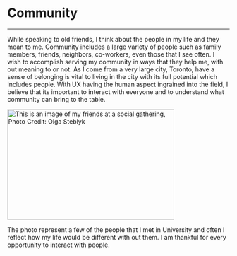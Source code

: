 # Community
<hr />
<p>While speaking to old friends, I think about the people in my life and they mean to me. Community includes a large variety of people such as family members, friends, neighbors, co-workers, even those that I see often. I wish to accomplish serving my community in ways that they help me, with out meaning to or not. As I come from a very large city, Toronto, have a sense of belonging is vital to living in the city with its full potential which includes people. With UX having the human aspect ingrained into the field, I believe that its important to interact with everyone and to understand what community can bring to the table.</p>

<img src="images/Community.jpg" alt="This is an image of my friends at a social gathering, Photo Credit: Olga Steblyk" width="378" height="250"><p>The photo represent a few of the people that I met in University and often I reflect how my life would be different with out them. I am thankful for every opportunity to interact with people.</p>

